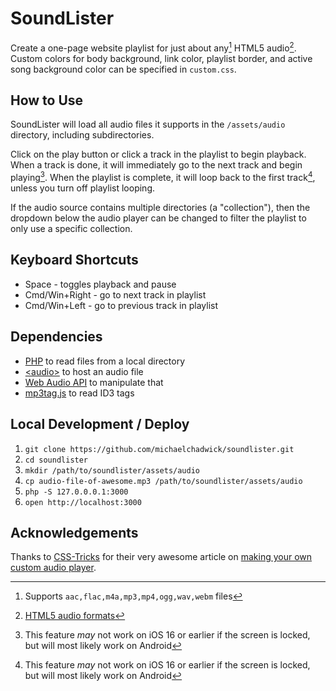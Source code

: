 # SoundLister

Create a one-page website playlist for just about any[^1] HTML5 audio[^2]. Custom colors for body background, link color, playlist border, and active song background color can be specified in `custom.css`.

## How to Use

SoundLister will load all audio files it supports in the `/assets/audio` directory, including subdirectories.

Click on the play button or click a track in the playlist to begin playback. When a track is done, it will immediately go to the next track and begin playing[^3]. When the playlist is complete, it will loop back to the first track[^3], unless you turn off playlist looping.

If the audio source contains multiple directories (a "collection"), then the dropdown below the audio player can be changed to filter the playlist to only use a specific collection.

## Keyboard Shortcuts

* Space - toggles playback and pause
* Cmd/Win+Right - go to next track in playlist
* Cmd/Win+Left - go to previous track in playlist

## Dependencies

* [PHP](https://php.net) to read files from a local directory
* [&lt;audio&gt;](https://developer.mozilla.org/en-US/docs/Web/HTML/Element/audio) to host an audio file
* [Web Audio API](https://developer.mozilla.org/en-US/docs/Web/API/Web_Audio_API) to manipulate that <audio> element
* [mp3tag.js](https://github.com/eidoriantan/mp3tag.js) to read ID3 tags

## Local Development / Deploy

1. `git clone https://github.com/michaelchadwick/soundlister.git`
2. `cd soundlister`
3. `mkdir /path/to/soundlister/assets/audio`
4. `cp audio-file-of-awesome.mp3 /path/to/soundlister/assets/audio`
5. `php -S 127.0.0.0.1:3000`
6. `open http://localhost:3000`

[^1]: Supports `aac,flac,m4a,mp3,mp4,ogg,wav,webm` files
[^2]: [HTML5 audio formats](https://en.wikipedia.org/wiki/HTML5_audio#Supported_audio_coding_formats)
[^3]: This feature _may_ not work on iOS 16 or earlier if the screen is locked, but will most likely work on Android

## Acknowledgements

Thanks to [CSS-Tricks](https://css-tricks.com) for their very awesome article on [making your own custom audio player](https://css-tricks.com/lets-create-a-custom-audio-player/).
